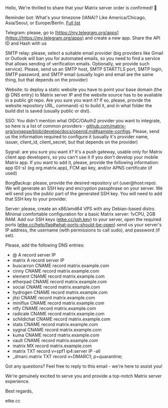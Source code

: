 Hello,
We're thrilled to share that your Matrix server order is confirmed! 🎉

Reminder bot: What's your timezone (IANA)? Like America/Chicago, Asia/Seoul, or Europe/Berlin. [Full list](https://en.wikipedia.org/wiki/List_of_tz_database_time_zones#List)

Telegram: please, go to [https://my.telegram.org/apps](https://https://my.telegram.org/apps) and create a new app. Share the API ID and Hash with us

SMTP relay: please, select a suitable email provider (big providers like Gmail or Outlook will ban you for automated emails, so you need to find a service that allows sending of verification emails. Optionally, we provide such service). Please, send us an SMTP host, SMTP STARTTLS port, SMTP login, SMTP password, and SMTP email (usually login and email are the same thing, but that depends on the provider)

Website: to deploy a static website you have to point your base domain (the @ DNS entry) to Matrix server IP and the website source has to be available in a public git repo. Are you sure you want it? If so, please, provide the website repository URL, command(-s) to build it, and in what folder the build dist is saved (usually public or dist).

SSO: You didn't mention what OIDC/OAuth2 provider you want to integrate, so here is a list of common providers - [github.com/matrix-org/synapse/blob/develop/docs/openid.md#sample-configs](https://github.com/matrix-org/synapse/blob/develop/docs/openid.md#sample-configs). Please, send us the information required to configure it (usually it's provider name, issuer, client_id, client_secret, but that depends on the provider)

Sygnal: are you sure you want it? It's a push gateway, usable only for Matrix client app developers, so you can't use it if you don't develop your mobile Matrix app. If you want to add it, please, provide the following information: app ID(-s) (eg org.matrix.app), FCM api key, and/or APNS certificate (if used)

BorgBackup: please, provide the desired repository url (user@host:repo). We will generate an SSH key and encryption passphrase on your server. We will send you the public part of the generated SSH key. You will need to add that SSH key to your provider.

Server: please, create an x86/amd64 VPS with any Debian-based distro. Minimal comfortable configuration for a basic Matrix server: 1vCPU, 2GB RAM.
Add our SSH keys ([etke.cc/ssh.key](https://etke.cc/ssh.key)) to your server, open the required ports ([etke.cc/help/faq#what-ports-should-be-open](https://etke.cc/help/faq#what-ports-should-be-open)) send us your server's IP address, the username (with permissions to call sudo), and password (if set).

Please, add the following DNS entries:

* @    A record    server IP
* matrix    A record    server IP
* buscarron    CNAME record    matrix.example.com
* cinny    CNAME record    matrix.example.com
* element    CNAME record    matrix.example.com
* etherpad    CNAME record    matrix.example.com
* social    CNAME record    matrix.example.com
* hydrogen    CNAME record    matrix.example.com
* jitsi    CNAME record    matrix.example.com
* miniflux    CNAME record    matrix.example.com
* ntfy    CNAME record    matrix.example.com
* radicale    CNAME record    matrix.example.com
* schildichat    CNAME record    matrix.example.com
* stats    CNAME record    matrix.example.com
* sygnal    CNAME record    matrix.example.com
* kuma    CNAME record    matrix.example.com
* vault    CNAME record    matrix.example.com
* matrix    MX record    matrix.example.com
* matrix    TXT record    v=spf1 ip4:server IP -all
* _dmarc.matrix    TXT record    v=DMARC1; p=quarantine;

Got any questions? Feel free to reply to this email - we're here to assist you!

We're genuinely excited to serve you and provide a top-notch Matrix server experience.

Best regards,

etke.cc